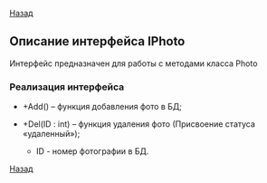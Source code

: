 [Назад](./API.md)

## Описание интерфейса IPhoto

Интерфейс предназначен для работы с методами класса Photo

### Реализация интерфейса

+ +Add() – функция добавления фото в БД;

+ +Del(ID : int) – функция удаления фото (Присвоение статуса «удаленный»);
	* ID - номер фотографии в БД.

[Назад](./API.md)